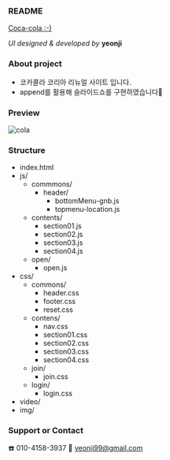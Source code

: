 ### README
[Coca-cola :-)](https://yeonzzy.github.io/coca-cola_2020/open-index.html)

_UI designed & developed by_ **yeonji**

### About project
- 코카콜라 코리아 리뉴얼 사이트 입니다.
- append를 활용해 슬라이드쇼를 구현하였습니다🙂

### Preview
![cola](https://user-images.githubusercontent.com/68604663/91529415-384f7200-e944-11ea-93be-274aa70737d3.jpg)

### Structure
- index.html
- js/
  * commmons/
    + header/
      - bottomMenu-gnb.js
      - topmenu-location.js
  * contents/
    + section01.js
    + section02.js
    + section03.js
    + section04.js
  * open/
    + open.js
- css/
  * commons/
    + header.css
    + footer.css
    + reset.css
  * contens/
    + nav.css
    + section01.css
    + section02.css
    + section03.css
    + section04.css
  * join/
    + join.css
  * login/
    + login.css
- video/
- img/

### Support or Contact
☎️ 010-4158-3937 💌 yeonji99@gmail.com
